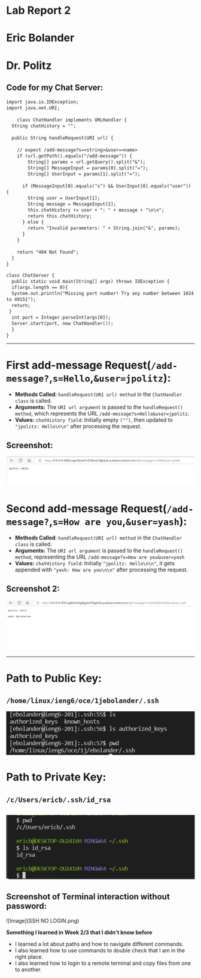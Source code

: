 # Lab Report 2 
# Eric Bolander
# Dr. Politz

## Code for my Chat Server: 
```
import java.io.IOException;
import java.net.URI;

    class ChatHandler implements URLHandler {
  String chatHistory = "";

  public String handleRequest(URI url) {

    // expect /add-message?s=<string>&user=<name>
    if (url.getPath().equals("/add-message")) {
        String[] params = url.getQuery().split("&");
        String[] MessageInput = params[0].split("=");
        String[] UserInput = params[1].split("=");
      
      if (MessageInput[0].equals("s") && UserInput[0].equals("user")) {
        String user = UserInput[1];
        String message = MessageInput[1];
        this.chatHistory += user + ": " + message + "\n\n";
        return this.chatHistory;
      } else {
        return "Invalid parameters: " + String.join("&", params);
      }
    }

    return "404 Not Found";
  }
}
```

```
class ChatServer {
  public static void main(String[] args) throws IOException {
  if(args.length == 0){
  System.out.println("Missing port number! Try any number between 1024 to 49151");
  return;
 }
  int port = Integer.parseInt(args[0]);
  Server.start(port, new ChatHandler());
  }
}
```

--- 

# First add-message Request(`/add-message?`,`s=Hello`,`&user=jpolitz`):
*  **Methods Called**: `handleRequest(URI url) method` in the `ChatHandler class` is called.
*  **Arguments:** The `URI url argument` is passed to the `handleRequest() method`, which represents the URL `/add-message?s=Hello&user=jpolitz`.
*  **Values:** `chatHistory field`: Initially empty `("")`, then updated to `"jpolitz: Hello\n\n"` after processing the request.
  ## Screenshot: 
   ![Image](addmessage1.png)

# Second add-message Request(`/add-message?`,`s=How are you`,`&user=yash`):
*  **Methods Called**: `handleRequest(URI url) method` in the `ChatHandler class` is called.
*  **Arguments:** The `URI url argument` is passed to the `handleRequest() method`, representing the URL `/add-message?s=How are you&user=yash`
*  **Values:** `chatHistory field`: Initially `"jpolitz: Hello\n\n"`, it gets appended with `"yash: How are you\n\n"` after processing the request.
  ## Screenshot 2: 
   ![Image](add-message2.png)
  
--- 
  
 # Path to Public Key:
## `/home/linux/ieng6/oce/1jebolander/.ssh`
![Image](publickey.png)


# Path to Private Key: 
  ## `/c/Users/ericb/.ssh/id_rsa`
![Image](privatekey.png)
  ---
  
  ## Screenshot of Terminal interaction without password: 
 ![Image](SSH NO LOGIN.png)


  **Something I learned in Week 2/3 that I didn't know before**
  * I learned a lot about paths and how to navigate different commands.
  * I also learned how to use commands to double check that I am in the right place.
  * I also learned how to login to a remote terminal and copy files from one to another. 
  
